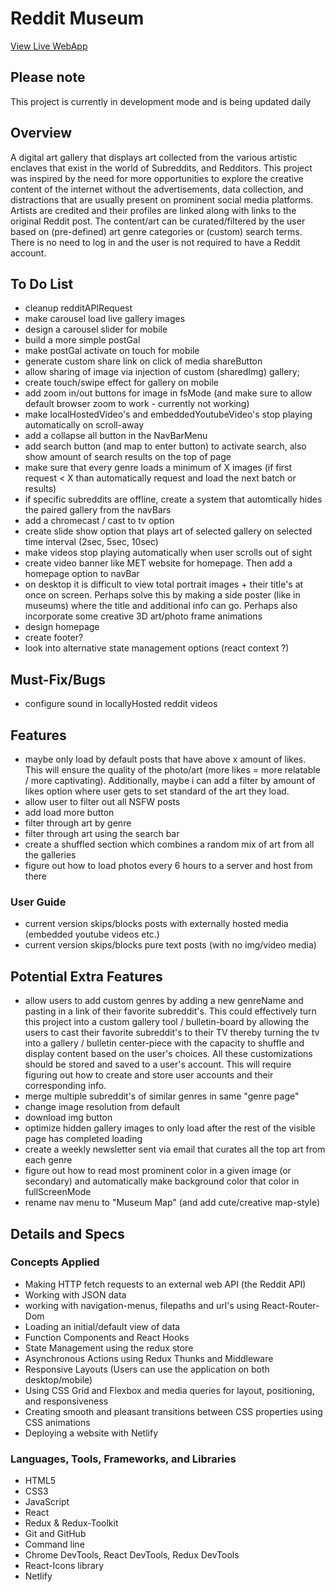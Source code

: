 # Reddit Museum

[View Live WebApp](https://redditmuseum.netlify.app/)

## Please note

This project is currently in development mode and is being updated daily

## Overview

A digital art gallery that displays art collected from the various artistic enclaves that exist in the world of Subreddits, and Redditors. This project was inspired by the need for more opportunities to explore the creative content of the internet without the advertisements, data collection, and distractions that are usually present on prominent social media platforms. Artists are credited and their profiles are linked along with links to the original Reddit post. The content/art can be curated/filtered by the user based on (pre-defined) art genre categories or (custom) search terms. There is no need to log in and the user is not required to have a Reddit account.

## To Do List

- cleanup redditAPIRequest
- make carousel load live gallery images
- design a carousel slider for mobile
- build a more simple postGal
- make postGal activate on touch for mobile
- generate custom share link on click of media shareButton
- allow sharing of image via injection of custom (sharedImg) gallery;
- create touch/swipe effect for gallery on mobile
- add zoom in/out buttons for image in fsMode (and make sure to allow default browser zoom to work - currently not working)
- make localHostedVideo's and embeddedYoutubeVideo's stop playing automatically on scroll-away
- add a collapse all button in the NavBarMenu
- add search button (and map to enter button) to activate search, also show amount of search results on the top of page
- make sure that every genre loads a minimum of X images (if first request < X than automatically request and load the next batch or results)
- if specific subreddits are offline, create a system that automtically hides the paired gallery from the navBars
- add a chromecast / cast to tv option
- create slide show option that plays art of selected gallery on selected time interval (2sec, 5sec, 10sec)
- make videos stop playing automatically when user scrolls out of sight
- create video banner like MET website for homepage. Then add a homepage option to navBar
- on desktop it is difficult to view total portrait images + their title's at once on screen. Perhaps solve this by making a side poster (like in museums) where the title and additional info can go. Perhaps also incorporate some creative 3D art/photo frame animations
- design homepage
- create footer?
- look into alternative state management options (react context ?)

## Must-Fix/Bugs

- configure sound in locallyHosted reddit videos

## Features

- maybe only load by default posts that have above x amount of likes. This will ensure the quality of the photo/art (more likes = more relatable / more captivating). Additionally, maybe i can add a filter by amount of likes option where user gets to set standard of the art they load.
- allow user to filter out all NSFW posts
- add load more button
- filter through art by genre
- filter through art using the search bar
- create a shuffled section which combines a random mix of art from all the galleries
- figure out how to load photos every 6 hours to a server and host from there

### User Guide

- current version skips/blocks posts with externally hosted media (embedded youtube videos etc.)
- current version skips/blocks pure text posts (with no img/video media)

## Potential Extra Features

- allow users to add custom genres by adding a new genreName and pasting in a link of their favorite subreddit's. This could effectively turn this project into a custom gallery tool / bulletin-board by allowing the users to cast their favorite subreddit's to their TV thereby turning the tv into a gallery / bulletin center-piece with the capacity to shuffle and display content based on the user's choices. All these customizations should be stored and saved to a user's account. This will require figuring out how to create and store user accounts and their corresponding info.
- merge multiple subreddit's of similar genres in same "genre page"
- change image resolution from default
- download img button
- optimize hidden gallery images to only load after the rest of the visible page has completed loading
- create a weekly newsletter sent via email that curates all the top art from each genre
- figure out how to read most prominent color in a given image (or secondary) and automatically make background color that color in fullScreenMode
- rename nav menu to "Museum Map" (and add cute/creative map-style)

## Details and Specs

### Concepts Applied

- Making HTTP fetch requests to an external web API (the Reddit API)
- Working with JSON data
- working with navigation-menus, filepaths and url's using React-Router-Dom
- Loading an initial/default view of data
- Function Components and React Hooks
- State Management using the redux store
- Asynchronous Actions using Redux Thunks and Middleware
- Responsive Layouts (Users can use the application on both desktop/mobile)
- Using CSS Grid and Flexbox and media queries for layout, positioning, and responsiveness
- Creating smooth and pleasant transitions between CSS properties using CSS animations
- Deploying a website with Netlify

### Languages, Tools, Frameworks, and Libraries

- HTML5
- CSS3
- JavaScript
- React
- Redux & Redux-Toolkit
- Git and GitHub
- Command line
- Chrome DevTools, React DevTools, Redux DevTools
- React-Icons library
- Netlify
